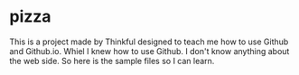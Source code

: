 # pizza

This is a project made by Thinkful designed to teach me how to use Github and Github.io. Whiel I knew how to use Github. I don't know anything about the web side. So here is the sample files so I can learn.
